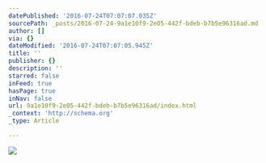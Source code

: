 ```yaml
---
datePublished: '2016-07-24T07:07:07.035Z'
sourcePath: _posts/2016-07-24-9a1e10f9-2e05-442f-bdeb-b7b5e96316ad.md
author: []
via: {}
dateModified: '2016-07-24T07:07:05.945Z'
title: ''
publisher: {}
description: ''
starred: false
inFeed: true
hasPage: true
inNav: false
url: 9a1e10f9-2e05-442f-bdeb-b7b5e96316ad/index.html
_context: 'http://schema.org'
_type: Article

---
```

![](https://the-grid-user-content.s3-us-west-2.amazonaws.com/a04501c7-09c1-4d93-b1a9-e3a04723747a.jpg)